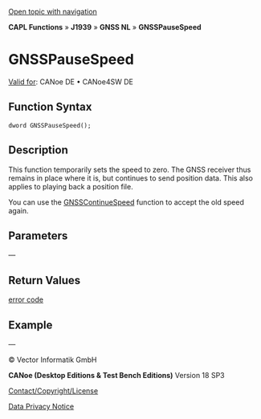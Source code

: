 [Open topic with navigation](../../../../../../CANoeDEFamily.htm#Topics/CAPLFunctions/J1939/GNSSNodeLayer/Functions/CAPLfunctionGNSSpausespeed.md)

**CAPL Functions** » **J1939** » **GNSS NL** » **GNSSPauseSpeed**

# GNSSPauseSpeed

[Valid for](../../../../Shared/FeatureAvailability.md):  CANoe DE • CANoe4SW DE

## Function Syntax

```
dword GNSSPauseSpeed();
```

## Description

This function temporarily sets the speed to zero. The GNSS receiver thus remains in place where it is, but continues to send position data. This also applies to playing back a position file.

You can use the [GNSSContinueSpeed](CAPLfunctionGNSScontinuespeed.md) function to accept the old speed again.

## Parameters

—

## Return Values

[error code](../CAPLfunctionsGNSSNLErrorCodesGetLastError.md)

## Example

—

© Vector Informatik GmbH

**CANoe (Desktop Editions & Test Bench Editions)** Version 18 SP3

[Contact/Copyright/License](../../../../Shared/ContactCopyrightLicense.md)

[Data Privacy Notice](https://www.vector.com/int/en/company/get-info/privacy-policy/)
